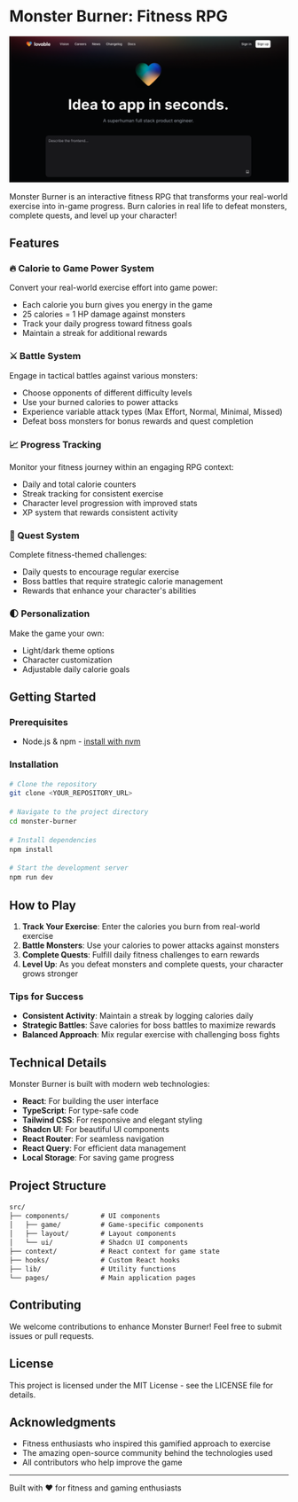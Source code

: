 
# Monster Burner: Fitness RPG

![Monster Burner](public/og-image.png)

Monster Burner is an interactive fitness RPG that transforms your real-world exercise into in-game progress. Burn calories in real life to defeat monsters, complete quests, and level up your character!

## Features

### 🔥 Calorie to Game Power System

Convert your real-world exercise effort into game power:
- Each calorie you burn gives you energy in the game
- 25 calories = 1 HP damage against monsters
- Track your daily progress toward fitness goals
- Maintain a streak for additional rewards

### ⚔️ Battle System

Engage in tactical battles against various monsters:
- Choose opponents of different difficulty levels
- Use your burned calories to power attacks
- Experience variable attack types (Max Effort, Normal, Minimal, Missed)
- Defeat boss monsters for bonus rewards and quest completion

### 📈 Progress Tracking

Monitor your fitness journey within an engaging RPG context:
- Daily and total calorie counters
- Streak tracking for consistent exercise
- Character level progression with improved stats
- XP system that rewards consistent activity

### 🎯 Quest System

Complete fitness-themed challenges:
- Daily quests to encourage regular exercise
- Boss battles that require strategic calorie management
- Rewards that enhance your character's abilities

### 🌓 Personalization

Make the game your own:
- Light/dark theme options
- Character customization
- Adjustable daily calorie goals

## Getting Started

### Prerequisites

- Node.js & npm - [install with nvm](https://github.com/nvm-sh/nvm#installing-and-updating)

### Installation

```sh
# Clone the repository
git clone <YOUR_REPOSITORY_URL>

# Navigate to the project directory
cd monster-burner

# Install dependencies
npm install

# Start the development server
npm run dev
```

## How to Play

1. **Track Your Exercise**: Enter the calories you burn from real-world exercise
2. **Battle Monsters**: Use your calories to power attacks against monsters
3. **Complete Quests**: Fulfill daily fitness challenges to earn rewards
4. **Level Up**: As you defeat monsters and complete quests, your character grows stronger

### Tips for Success

- **Consistent Activity**: Maintain a streak by logging calories daily
- **Strategic Battles**: Save calories for boss battles to maximize rewards
- **Balanced Approach**: Mix regular exercise with challenging boss fights

## Technical Details

Monster Burner is built with modern web technologies:

- **React**: For building the user interface
- **TypeScript**: For type-safe code
- **Tailwind CSS**: For responsive and elegant styling
- **Shadcn UI**: For beautiful UI components
- **React Router**: For seamless navigation
- **React Query**: For efficient data management
- **Local Storage**: For saving game progress

## Project Structure

```
src/
├── components/        # UI components
│   ├── game/          # Game-specific components
│   ├── layout/        # Layout components
│   └── ui/            # Shadcn UI components
├── context/           # React context for game state
├── hooks/             # Custom React hooks
├── lib/               # Utility functions
└── pages/             # Main application pages
```

## Contributing

We welcome contributions to enhance Monster Burner! Feel free to submit issues or pull requests.

## License

This project is licensed under the MIT License - see the LICENSE file for details.

## Acknowledgments

- Fitness enthusiasts who inspired this gamified approach to exercise
- The amazing open-source community behind the technologies used
- All contributors who help improve the game

---

Built with ♥ for fitness and gaming enthusiasts

